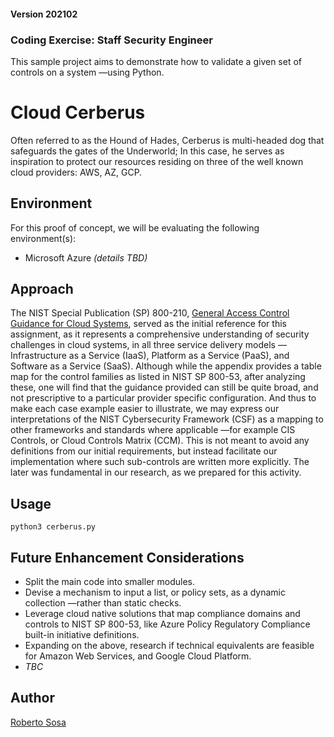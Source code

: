 #### Version 202102
### Coding Exercise: Staff Security Engineer

This sample project aims to demonstrate how to validate a given set of controls on a system —using Python.

# Cloud Cerberus
Often referred to as the Hound of Hades, Cerberus is multi-headed dog that safeguards the gates of the Underworld; In this case, he serves as inspiration to protect our resources residing on three of the well known cloud providers: AWS, AZ, GCP.

## Environment 
For this proof of concept, we will be evaluating the following environment(s):
- Microsoft Azure _(details TBD)_

## Approach
The NIST Special Publication (SP) 800-210, [General Access Control Guidance for Cloud Systems](https://csrc.nist.gov/publications/detail/sp/800-210/final), served as the initial reference for this assignment, as it represents a comprehensive understanding of security challenges in cloud systems, in all three service delivery models —Infrastructure as a Service (IaaS), Platform as a Service (PaaS), and Software as a Service (SaaS). Although while the appendix provides a table map for the control families as listed in NIST SP 800-53, after analyzing these, one will find that the guidance provided can still be quite broad, and not prescriptive to a particular provider specific configuration. And thus to make each case example easier to illustrate, we may express our interpretations of the NIST Cybersecurity Framework (CSF) as a mapping to other frameworks and standards where applicable —for example CIS Controls, or Cloud Controls Matrix (CCM). This is not meant to avoid any definitions from our initial requirements, but instead facilitate our implementation where such sub-controls are written more explicitly. The later was fundamental in our research, as we prepared for this activity.


## Usage
`python3 cerberus.py`

## Future Enhancement Considerations
- Split the main code into smaller modules.
- Devise a mechanism to input a list, or policy sets, as a dynamic collection —rather than static checks.
- Leverage cloud native solutions that map compliance domains and controls to NIST SP 800-53, like Azure Policy Regulatory Compliance built-in initiative definitions.
- Expanding on the above, research if technical equivalents are feasible for Amazon Web Services, and Google Cloud Platform.
- _TBC_

## Author
[Roberto Sosa](https://github.com/SuperTonic09)

